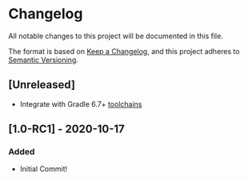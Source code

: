 # Changelog

All notable changes to this project will be documented in this file.

The format is based on [Keep a Changelog](https://keepachangelog.com/en/1.0.0/),
and this project adheres to [Semantic Versioning](https://semver.org/spec/v2.0.0.html).

## [Unreleased]

- Integrate with Gradle 6.7+ [toolchains](https://docs.gradle.org/current/userguide/toolchains.html)

## [1.0-RC1] - 2020-10-17

### Added

- Initial Commit!